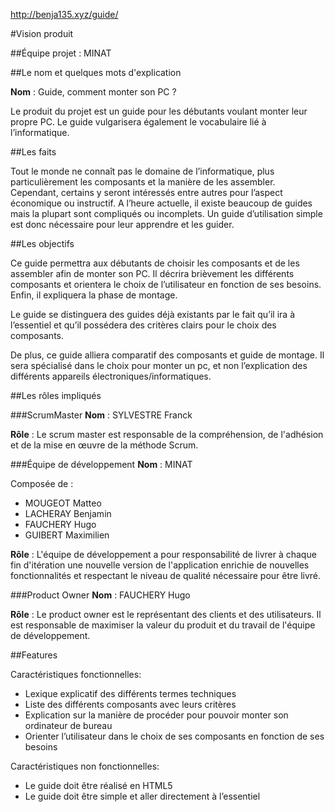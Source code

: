 http://benja135.xyz/guide/

#Vision produit

##Équipe projet : MINAT

##Le nom et quelques mots d'explication

**Nom** : Guide, comment monter son PC ?

Le produit du projet est un guide pour les débutants voulant monter leur propre PC. Le guide vulgarisera également le vocabulaire lié à l’informatique.

##Les faits

Tout le monde ne connaît pas le domaine de l’informatique, plus particulièrement les composants et la manière de les assembler. Cependant, certains y seront intéressés entre autres pour l’aspect économique ou instructif. A l’heure actuelle, il existe beaucoup de guides mais la plupart sont compliqués ou incomplets. Un guide d’utilisation simple est donc nécessaire pour leur apprendre et les guider.

##Les objectifs

Ce guide permettra aux débutants de choisir les composants et de les assembler afin de monter son PC. Il décrira brièvement les différents composants et orientera le choix de l’utilisateur en fonction de ses besoins. Enfin, il expliquera la phase de montage.

Le guide se distinguera des guides déjà existants par le fait qu’il ira à l’essentiel et qu’il possédera des critères clairs pour le choix des composants.

De plus, ce guide alliera comparatif des composants et guide de montage. Il sera spécialisé dans le choix pour monter un pc, et non l’explication des différents appareils électroniques/informatiques.


##Les rôles impliqués

###ScrumMaster
**Nom** : SYLVESTRE Franck

**Rôle** : Le scrum master est responsable de la compréhension, de l'adhésion et de la mise en œuvre de la méthode Scrum.

###Équipe de développement
**Nom** : MINAT

Composée de :
* MOUGEOT Matteo
* LACHERAY Benjamin
* FAUCHERY Hugo
* GUIBERT Maximilien

**Rôle** : L'équipe de développement a pour responsabilité de livrer à chaque fin d'itération une nouvelle version de l'application enrichie de nouvelles fonctionnalités et respectant le niveau de qualité nécessaire pour être livré.

###Product Owner
**Nom** : FAUCHERY Hugo

**Rôle** : Le product owner est le représentant des clients et des utilisateurs. Il est responsable de maximiser la valeur du produit et du travail de l'équipe de développement.


##Features

Caractéristiques fonctionnelles:

* Lexique explicatif des différents termes techniques
* Liste des différents composants avec leurs critères
* Explication sur la manière de procéder pour pouvoir monter son ordinateur de bureau
* Orienter l’utilisateur dans le choix de ses composants en fonction de ses besoins

Caractéristiques non fonctionnelles:

* Le guide doit être réalisé en HTML5
* Le guide doit être simple et aller directement à l’essentiel
